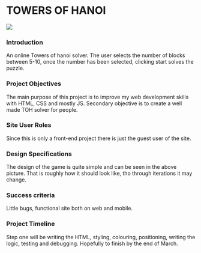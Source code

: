 # TOWERS OF HANOI #

![](https://imgur.com/SPeQTrh)

### Introduction ###
An online Towers of hanoi solver. The user selects the number of blocks between 5-10, once the number has been selected, clicking start solves the puzzle.

### Project Objectives ###
The main purpose of this project is to improve my web development skills with HTML, CSS and mostly JS. Secondary objective is to create a well made TOH solver for people.

### Site User Roles ###
Since this is only a front-end project there is just the guest user of the site.

### Design Specifications ###
The design of the game is quite simple and can be seen in the above picture. That is roughly how it should look like, tho through iterations it may change. 

### Success criteria ###
Little bugs, functional site both on web and mobile.

### Project Timeline ###
Step one will be writing the HTML, styling, colouring, positioning, writing the logic, testing and debugging. Hopefully to finish by the end of March.